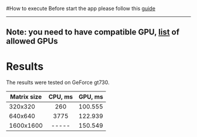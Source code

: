 #How to execute
Before start the app please follow this [guide](https://docs.nvidia.com/cuda/cuda-installation-guide-microsoft-windows/index.html)

---
Note: you need to have compatible GPU, [list](https://developer.nvidia.com/cuda-gpus) of allowed GPUs
---

# Results

The results were tested on GeForce gt730.

| Matrix size   | CPU, ms       | GPU, ms|
| ------------- |:-------------:| -----: |
| 320x320       | 260           | 100.555|
| 640x640       | 3775          | 122.939|
| 1600x1600     | -----         | 150.549|